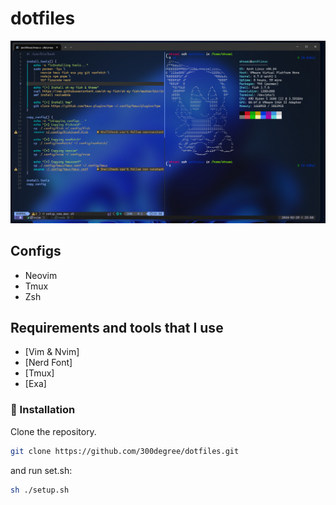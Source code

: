 # dotfiles

![neovim setup](./image/300degree.png)

## Configs

- Neovim
- Tmux
- Zsh

## Requirements and tools that I use

- [Vim & Nvim]
- [Nerd Font]
- [Tmux]
- [Exa]

### 🚀 Installation

Clone the repository.

```bash
git clone https://github.com/300degree/dotfiles.git
```

and run set.sh:

```bash
sh ./setup.sh
```
